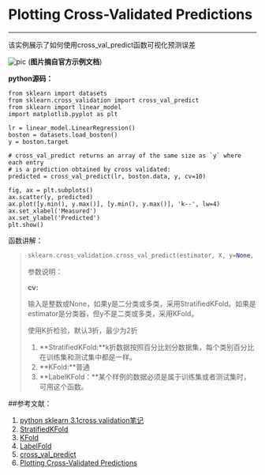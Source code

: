 # Plotting Cross-Validated Predictions
---
该实例展示了如何使用cross\_val\_predict函数可视化预测误差

![pic](http://scikit-learn.org/stable/_images/plot_cv_predict_001.png)
(**图片摘自官方示例文档**)

**python源码：**

	from sklearn import datasets
	from sklearn.cross_validation import cross_val_predict
	from sklearn import linear_model
	import matplotlib.pyplot as plt
	
	lr = linear_model.LinearRegression()
	boston = datasets.load_boston()
	y = boston.target
	
	# cross_val_predict returns an array of the same size as `y` where each entry
	# is a prediction obtained by cross validated:
	predicted = cross_val_predict(lr, boston.data, y, cv=10)
	
	fig, ax = plt.subplots()
	ax.scatter(y, predicted)
	ax.plot([y.min(), y.max()], [y.min(), y.max()], 'k--', lw=4)
	ax.set_xlabel('Measured')
	ax.set_ylabel('Predicted')
	plt.show()


函数讲解：

> ```python
> sklearn.cross_validation.cross_val_predict(estimator, X, y=None, cv=None, n_jobs=1, verbose=0, fit_params=None, pre_dispatch='2*n_jobs')
> ```
>
> 参数说明：
> 
> **cv:** 
>
> 输入是整数或None，如果y是二分类或多类，采用StratifiedKFold。如果是estimator是分类器，但y不是二类或多类，采用KFold。
>
> 使用K折检验，默认3折，最少为2折
> 
> 1. **StratifiedKFold:**k折数据按照百分比划分数据集，每个类别百分比在训练集和测试集中都是一样。
> 2. **KFold:**普通
> 3. **LabelKFold：**某个样例的数据必须是属于训练集或者测试集时，可用这个函数。


##参考文献：
1. [python sklearn 3.1cross validation笔记][1]
2. [StratifiedKFold][2]
3. [KFold][3]
4. [LabelFold][4]
5. [cross\_val\_predict][5]
6. [Plotting Cross-Validated Predictions][6]

[1]: http://blog.csdn.net/u010454729/article/details/50754076
[2]: http://scikit-learn.org/stable/modules/generated/sklearn.cross_validation.StratifiedKFold.html#sklearn.cross_validation.StratifiedKFold
[3]: http://scikit-learn.org/stable/modules/generated/sklearn.cross_validation.KFold.html#sklearn.cross_validation.KFold
[4]: http://scikit-learn.org/stable/modules/generated/sklearn.cross_validation.LabelKFold.html#sklearn.cross_validation.LabelKFold
[5]: http://scikit-learn.org/stable/modules/generated/sklearn.cross_validation.cross_val_predict.html#sklearn.cross_validation.cross_val_predict
[6]: http://scikit-learn.org/stable/auto_examples/plot_cv_predict.html


